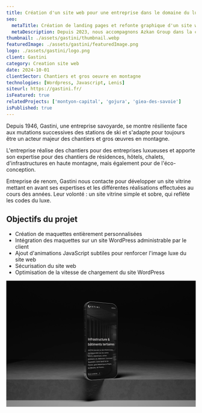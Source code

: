 ```yaml
---
title: Création d'un site web pour une entreprise dans le domaine du luxe
seo:
  metaTitle: Création de landing pages et refonte graphique d'un site wordpress | Digit Alp
  metaDescription: Depuis 2023, nous accompagnons Azkan Group dans la création de webdesign pour différentes pages clés du site ainsi que pour plusieurs landings pages utilisées dans leurs campagnes d'acquisition.
thumbnail: ./assets/gastini/thumbnail.webp
featuredImage: ./assets/gastini/featuredImage.png
logo: ./assets/gastini/logo.png
client: Gastini
category: Creation site web
date: 2024-10-01
clientSector: Chantiers et gros oeuvre en montagne
technologies: [Wordpress, Javascript, Lenis]
siteurl: https://gastini.fr/
isFeatured: true
relatedProjects: ['montyon-capital', 'gojura', 'giea-des-savoie']
isPublished: true
---
```


Depuis 1946, Gastini, une entreprise savoyarde, se montre résiliente face aux mutations successives des stations de ski et s'adapte pour toujours être un acteur majeur des chantiers et gros œuvres en montagne.

L'entreprise réalise des chantiers pour des entreprises luxueuses et apporte son expertise pour des chantiers de résidences, hôtels, chalets, d'infrastructures en haute montagne, mais également pour de l'éco-conception.

Entreprise de renom, Gastini nous contacte pour développer un site vitrine mettant en avant ses expertises et les différentes réalisations effectuées au cours des années. Leur volonté : un site vitrine simple et sobre, qui reflète les codes du luxe.

## Objectifs du projet

- Création de maquettes entièrement personnalisées
- Intégration des maquettes sur un site WordPress administrable par le client
- Ajout d'animations JavaScript subtiles pour renforcer l'image luxe du site web
- Sécurisation du site web
- Optimisation de la vitesse de chargement du site WordPress

![version mobile du site WordPress de Gastini](./assets/gastini/mockup_mobile.webp)
